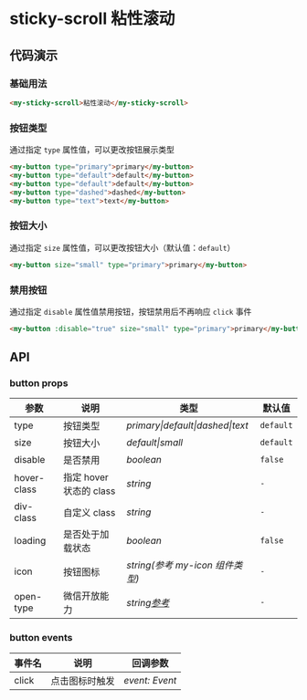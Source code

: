 # sticky-scroll 粘性滚动

## 代码演示

### 基础用法

```html
<my-sticky-scroll>粘性滚动</my-sticky-scroll>
```

### 按钮类型

通过指定 `type` 属性值，可以更改按钮展示类型

```html
<my-button type="primary">primary</my-button>
<my-button type="default">default</my-button>
<my-button type="default">default</my-button>
<my-button type="dashed">dashed</my-button>
<my-button type="text">text</my-button>
```

### 按钮大小

通过指定 `size` 属性值，可以更改按钮大小（默认值：`default`）

```html
<my-button size="small" type="primary">primary</my-button>
```

### 禁用按钮

通过指定 `disable` 属性值禁用按钮，按钮禁用后不再响应 `click` 事件

```html
<my-button :disable="true" size="small" type="primary">primary</my-button>
```

## API

### button props

| 参数        | 说明                    | 类型                                                                                   | 默认值    |
| ----------- | ----------------------- | -------------------------------------------------------------------------------------- | --------- |
| type        | 按钮类型                | _primary\|default\|dashed\|text_                                                       | `default` |
| size        | 按钮大小                | _default\|small_                                                                       | `default` |
| disable     | 是否禁用                | _boolean_                                                                              | `false`   |
| hover-class | 指定 hover 状态的 class | _string_                                                                               | `-`       |
| div-class   | 自定义 class            | _string_                                                                               | `-`       |
| loading     | 是否处于加载状态        | _boolean_                                                                              | `false`   |
| icon        | 按钮图标                | _string(参考 my-icon 组件类型)_                                                        | `-`       |
| open-type   | 微信开放能力            | _string[参考](https://developers.weixin.qq.com/miniprogram/dev/component/button.html)_ | `-`       |

### button events

| 事件名 | 说明           | 回调参数       |
| ------ | -------------- | -------------- |
| click  | 点击图标时触发 | _event: Event_ |
